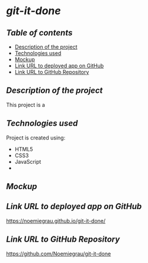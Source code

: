 # **_git-it-done_**

## **_Table of contents_**
* [Description of the project](#description-of-the-project)
* [Technologies used](#technologies-used)
* [Mockup](#mockup)
* [Link URL to deployed app on GitHub](#link-URL-to-deployed-app-on-GitHub)
* [Link URL to GitHub Repository](#link-URL-to-GitHub-repository)

## **_Description of the project_**
This project is a 

## **_Technologies used_**
Project is created using:
* HTML5
* CSS3
* JavaScript
* 

## **_Mockup_**

## **_Link URL to deployed app on GitHub_**
https://noemiegrau.github.io/git-it-done/

## **_Link URL to GitHub Repository_**
https://github.com/Noemiegrau/git-it-done
